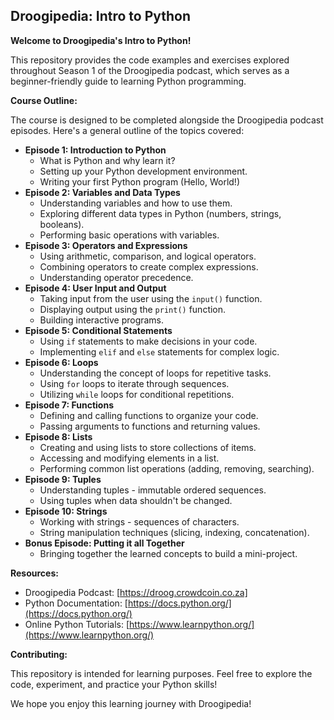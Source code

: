 ## Droogipedia: Intro to Python

**Welcome to Droogipedia's Intro to Python!**

This repository provides the code examples and exercises explored throughout Season 1 of the Droogipedia podcast, which serves as a beginner-friendly guide to learning Python programming.

**Course Outline:**

The course is designed to be completed alongside the Droogipedia podcast episodes. Here's a general outline of the topics covered:

* **Episode 1: Introduction to Python**
    * What is Python and why learn it?
    * Setting up your Python development environment.
    * Writing your first Python program (Hello, World!)
* **Episode 2: Variables and Data Types**
    * Understanding variables and how to use them.
    * Exploring different data types in Python (numbers, strings, booleans).
    * Performing basic operations with variables.
* **Episode 3: Operators and Expressions**
    * Using arithmetic, comparison, and logical operators.
    * Combining operators to create complex expressions.
    * Understanding operator precedence.
* **Episode 4: User Input and Output**
    * Taking input from the user using the `input()` function.
    * Displaying output using the `print()` function.
    * Building interactive programs.
* **Episode 5: Conditional Statements**
    * Using `if` statements to make decisions in your code.
    * Implementing `elif` and `else` statements for complex logic.
* **Episode 6: Loops**
    * Understanding the concept of loops for repetitive tasks.
    * Using `for` loops to iterate through sequences.
    * Utilizing `while` loops for conditional repetitions.
* **Episode 7: Functions**
    * Defining and calling functions to organize your code.
    * Passing arguments to functions and returning values.
* **Episode 8: Lists**
    * Creating and using lists to store collections of items.
    * Accessing and modifying elements in a list.
    * Performing common list operations (adding, removing, searching).
* **Episode 9: Tuples**
    * Understanding tuples - immutable ordered sequences.
    * Using tuples when data shouldn't be changed.
* **Episode 10: Strings**
    * Working with strings - sequences of characters.
    * String manipulation techniques (slicing, indexing, concatenation).
* **Bonus Episode: Putting it all Together**
    * Bringing together the learned concepts to build a mini-project.

**Resources:**

* Droogipedia Podcast: [https://droog.crowdcoin.co.za]
* Python Documentation: [https://docs.python.org/](https://docs.python.org/)
* Online Python Tutorials: [https://www.learnpython.org/](https://www.learnpython.org/)

**Contributing:**

This repository is intended for learning purposes. Feel free to explore the code, experiment, and practice your Python skills!

We hope you enjoy this learning journey with Droogipedia!
